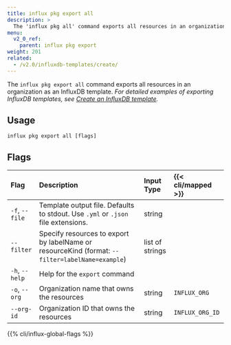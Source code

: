 ```yaml
---
title: influx pkg export all
description: >
  The 'influx pkg all' command exports all resources in an organization as an InfluxDB template.
menu:
  v2_0_ref:
    parent: influx pkg export
weight: 201
related:
  - /v2.0/influxdb-templates/create/
---
```


The `influx pkg export all` command exports all resources in an
organization as an InfluxDB template.
_For detailed examples of exporting InfluxDB templates, see
[Create an InfluxDB template](/v2.0/influxdb-templates/create/)._

## Usage
```
influx pkg export all [flags]
```

## Flags
| Flag           | Description                                                                                     | Input Type      | {{< cli/mapped >}} |
|:----           |:-----------                                                                                     |:----------      |:------------------ |
| `-f`, `--file` | Template output file. Defaults to stdout. Use `.yml` or `.json` file extensions.                | string          |                    |
| `--filter`     | Specify resources to export by labelName or resourceKind (format: `--filter=labelName=example`) | list of strings |
| `-h`, `--help` | Help for the `export` command                                                                   |                 |                    |
| `-o`, `--org`  | Organization name that owns the resources                                                       | string          | `INFLUX_ORG`       |
| `--org-id`     | Organization ID that owns the resources                                                         | string          | `INFLUX_ORG_ID`    |

{{% cli/influx-global-flags %}}
